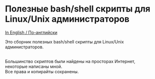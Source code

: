 # Полезные bash/shell скрипты для Linux/Unix администраторов

[In English / По-английски](README.md)

Это сборник полезных bash/shell скрипты для Linux/Unix администраторов.<br><br>

Большинство скриптов были найдены на просторах Интернет, некоторые написаны мной.<br>
Все права и копирайты сохранены.<br>
